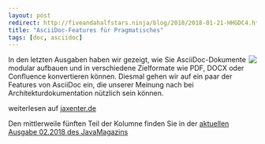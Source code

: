 ```yaml
---
layout: post
redirect: http://fiveandahalfstars.ninja/blog/2018/2018-01-21-HHGDC4.html
title: "AsciiDoc-Features für Pragmatisches"
tags: [doc, asciidoc]
---
```


<img src="https://jaxenter.de/wp-content/uploads/2017/10/HHGDC.png" style="float: right; max-width:100%;" />

In den letzten Ausgaben haben wir gezeigt, wie Sie AsciiDoc-Dokumente modular aufbauen und in verschiedene Zielformate wie PDF, DOCX oder Confluence konvertieren können. Diesmal gehen wir auf ein paar der Features von AsciiDoc ein, die unserer Meinung nach bei Architekturdokumentation nützlich sein können.

weiterlesen auf [jaxenter.de](https://jaxenter.de/asciidoc-features-66027)

Den mittlerweile fünften Teil der Kolumne finden Sie in der [aktuellen Ausgabe 02.2018 des JavaMagazins](https://jaxenter.de/magazine/java-magazin/)
